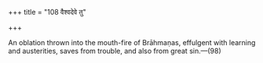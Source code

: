 +++
title = "108 वैश्वदेवे तु"

+++

An oblation thrown into the mouth-fire of Brāhmaṇas, effulgent with learning and austerities, saves from trouble, and also from great sin.—(98)
